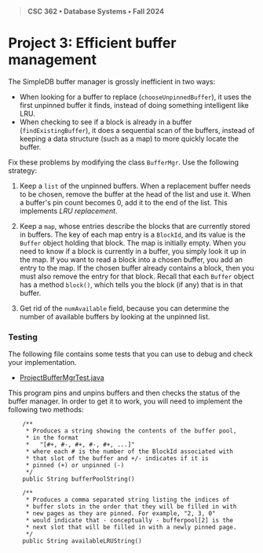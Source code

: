 > **CSC 362 • Database Systems • Fall 2024**
# Project 3: Efficient buffer management

The SimpleDB buffer manager is grossly inefficient in two ways:
- When looking for a buffer to replace (`chooseUnpinnedBuffer`), it uses the first unpinned buffer it finds, instead of doing something intelligent like LRU.
- When checking to see if a block is already in a buffer (`findExistingBuffer`), it does a sequential scan of the buffers, instead of keeping a data structure (such as a map) to more quickly locate the buffer.

Fix these problems by modifying the class `BufferMgr`. Use the following strategy:

1. Keep a `list` of the unpinned buffers. When a replacement buffer needs to be chosen, remove the buffer at the head of the list and use it. When a buffer's pin count becomes 0, add it to the end of the list. This implements *LRU replacement*.

2. Keep a `map`, whose entries describe the blocks that are currently
stored in buffers. The key of each map entry is a `BlockId`, and its value is the
`Buffer` object holding that block. The map is initially empty. When you need to know
if a block is currently in a buffer, you simply look it up in the map. If you want to read
a block into a chosen buffer, you add an entry to the map. If the chosen buffer
already contains a block, then you must also remove the entry for that block. Recall
that each `Buffer` object has a method `block()`, which tells you the block (if any)
that is in that buffer.

3. Get rid of the `numAvailable` field, because you can determine the number of available buffers
by looking at the unpinned list.


### Testing

The following file contains some tests that you can use to debug and check your implementation. 

- [ProjectBufferMgrTest.java](./ProjectBufferMgrTest.java)

This program pins and unpins buffers and then checks the status of the buffer manager. In order to get it to work, you will need to implement the following two methods:

```
	/**
	 * Produces a string showing the contents of the buffer pool,
	 * in the format 
	 *	 "[#+, #-, #+, #-, #+, ...]"
	 * where each # is the number of the BlockId associated with 
	 * that slot of the buffer and +/- indicates if it is 
	 * pinned (+) or unpinned (-)
	 */
	public String bufferPoolString()

	/**
	 * Produces a comma separated string listing the indices of 
	 * buffer slots in the order that they will be filled in with
	 * new pages as they are pinned. For example, "2, 3, 0"
	 * would indicate that - conceptually - bufferpool[2] is the   
	 * next slot that will be filled in with a newly pinned page.
	 */
	public String availableLRUString()
```

